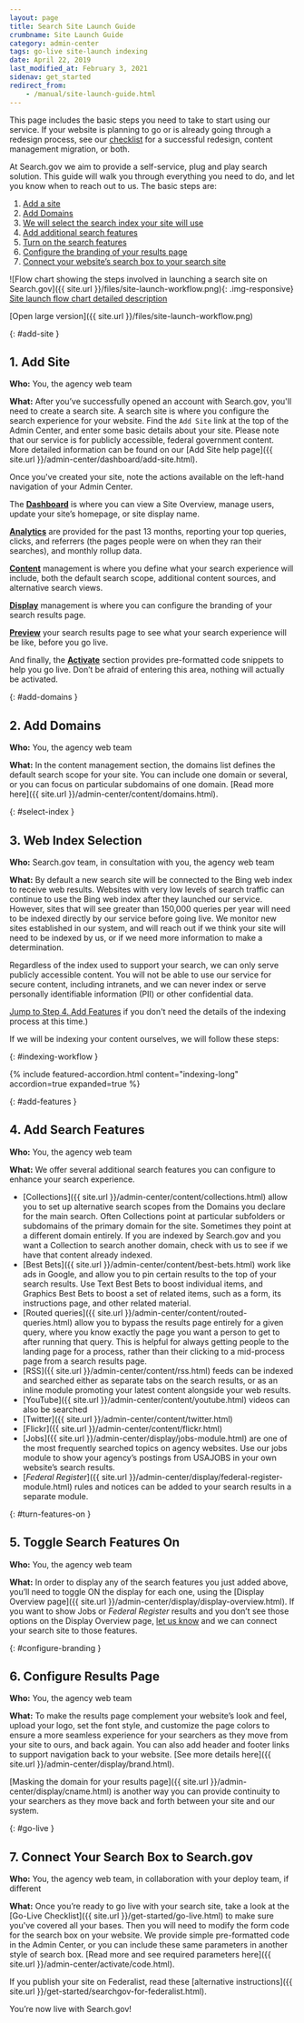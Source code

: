 ```yaml
---
layout: page
title: Search Site Launch Guide
crumbname: Site Launch Guide
category: admin-center
tags: go-live site-launch indexing
date: April 22, 2019
last_modified_at: February 3, 2021
sidenav: get_started
redirect_from:
    - /manual/site-launch-guide.html
---
```


This page includes the basic steps you need to take to start using our service. If your website is planning to go or is already going through a redesign process, see our [checklist]({{site.baseurl}}/indexing/redesign.html) for a successful redesign, content management migration, or both.

At Search.gov we aim to provide a self-service, plug and play search solution. This guide will walk you through everything you need to do, and let you know when to reach out to us. The basic steps are:

1. [Add a site](#add-site)
1. [Add Domains](#add-domains)
1. [We will select the search index your site will use](#select-index)
1. [Add additional search features](#add-features)
1. [Turn on the search features](#turn-features-on)
1. [Configure the branding of your results page](#configure-branding)
1. [Connect your website’s search box to your search site](#go-live)

![Flow chart showing the steps involved in launching a search site on Search.gov]({{ site.url }}/files/site-launch-workflow.png){: .img-responsive}
[Site launch flow chart detailed description](#add-site)

[Open large version]({{ site.url }}/files/site-launch-workflow.png)

{: #add-site }

## 1. Add Site

**Who:**  You, the agency web team

**What:** After you’ve successfully opened an account with Search.gov, you'll need to create a search site. A search site is where you configure the search experience for your website. Find the `Add Site` link at the top of the Admin Center, and enter some basic details about your site. Please note that our service is for publicly accessible, federal government content. More detailed information can be found on our [Add Site help page]({{ site.url }}/admin-center/dashboard/add-site.html). 

Once you've created your site, note the actions available on the left-hand navigation of your Admin Center. 

<i class="icon-dashboard"></i> The **[Dashboard]({{site.baseurl}}/admin-center/dashboard/)** is where you can view a Site Overview, manage users, update your site’s homepage, or site display name. 

<i class="icon-bar-chart"></i> **[Analytics]({{site.baseurl}}/admin-center/analytics/)** are provided for the past 13 months, reporting your top queries, clicks, and referrers (the pages people were on when they ran their searches), and monthly rollup data.

<i class="icon-file"></i> **[Content]({{site.baseurl}}/admin-center/content/)** management is where you define what your search experience will include, both the default search scope, additional content sources, and alternative search views.

<i class="icon-desktop"></i> **[Display]({{site.baseurl}}/admin-center/display/)** management is where you can configure the branding of your search results page.

<i class="icon-eye-open"></i> **[Preview]({{site.baseurl}}/admin-center/preview.html)** your search results page to see what your search experience will be like, before you go live.

<i class="icon-code"></i> And finally, the **[Activate](/admin-center/activate/)** section provides pre-formatted code snippets to help you go live. Don’t be afraid of entering this area, nothing will actually be activated.

{: #add-domains }

## 2. Add Domains

**Who:** You, the agency web team

**What:** In the content management section, the domains list defines the default search scope for your site. You can include one domain or several, or you can focus on particular subdomains of one domain. [Read more here]({{ site.url }}/admin-center/content/domains.html).

{: #select-index }

## 3. Web Index Selection

**Who:** Search.gov team, in consultation with you, the agency web team

**What:** By default a new search site will be connected to the Bing web index to receive web results. Websites with very low levels of search traffic can continue to use the Bing web index after they launched our service. However, sites that will see greater than 150,000 queries per year will need to be indexed directly by our service before going live.  We monitor new sites established in our system, and will reach out if we think your site will need to be indexed by us, or if we need more information to make a determination.

Regardless of the index used to support your search, we can only serve publicly accessible content. You will not be able to use our service for secure content, including intranets, and we can never index or serve personally identifiable information (PII) or other confidential data.

[Jump to Step 4. Add Features](#add-features) if you don't need the details of the indexing process at this time.)

If we will be indexing your content ourselves, we will follow these steps:

{: #indexing-workflow }

{% include featured-accordion.html content="indexing-long" accordion=true expanded=true %}

{: #add-features }

## 4. Add Search Features

**Who:** You, the agency web team

**What:** We offer several additional search features you can configure to enhance your search experience.

* [Collections]({{ site.url }}/admin-center/content/collections.html) allow you to set up alternative search scopes from the Domains you declare for the main search. Often Collections point at particular subfolders or subdomains of the primary domain for the site. Sometimes they point at a different domain entirely. If you are indexed by Search.gov and you want a Collection to search another domain, check with us to see if we have that content already indexed.  
* [Best Bets]({{ site.url }}/admin-center/content/best-bets.html) work like ads in Google, and allow you to pin certain results to the top of your search results. Use Text Best Bets to boost individual items, and Graphics Best Bets to boost a set of related items, such as a form, its instructions page, and other related material.
* [Routed queries]({{ site.url }}/admin-center/content/routed-queries.html) allow you to bypass the results page entirely for a given query, where you know exactly the page you want a person to get to after running that query. This is helpful for always getting people to the landing page for a process, rather than their clicking to a mid-process page from a search results page.
* [RSS]({{ site.url }}/admin-center/content/rss.html) feeds can be indexed and searched either as separate tabs on the search results, or as an inline module promoting your latest content alongside your web results.
* [YouTube]({{ site.url }}/admin-center/content/youtube.html) videos can also be searched
* [Twitter]({{ site.url }}/admin-center/content/twitter.html)    
* [Flickr]({{ site.url }}/admin-center/content/flickr.html)   
* [Jobs]({{ site.url }}/admin-center/display/jobs-module.html) are one of the most frequently searched topics on agency websites. Use our jobs module to show your agency’s postings from USAJOBS in your own website’s search results.
* [_Federal Register_]({{ site.url }}/admin-center/display/federal-register-module.html) rules and notices can be added to your search results in a separate module. 

{: #turn-features-on }

## 5. Toggle Search Features On

**Who:** You, the agency web team

**What:** In order to display any of the search features you just added above, you’ll need to toggle ON the display for each one, using the [Display Overview page]({{ site.url }}/admin-center/display/display-overview.html). If you want to show Jobs or _Federal Register_ results and you don’t see those options on the Display Overview page, [let us know](mailto:search@support.digitalgov.gov) and we can connect your search site to those features.

{: #configure-branding }

## 6. Configure Results Page

**Who:** You, the agency web team

**What:** To make the results page complement your website’s look and feel, upload your logo, set the font style, and customize the page colors to ensure a more seamless experience for your searchers as they move from your site to ours, and back again. You can also add header and footer links to support navigation back to your website. [See more details here]({{ site.url }}/admin-center/display/brand.html). 

[Masking the domain for your results page]({{ site.url }}/admin-center/display/cname.html) is another way you can provide continuity to your searchers as they move back and forth between your site and our system.

{: #go-live }

## 7. Connect Your Search Box to Search.gov

**Who:** You, the agency web team, in collaboration with your deploy team, if different

**What:** Once you’re ready to go live with your search site, take a look at the [Go-Live Checklist]({{ site.url }}/get-started/go-live.html) to make sure you've covered all your bases. Then you will need to modify the form code for the search box on your website. We provide simple pre-formatted code in the Admin Center, or you can include these same parameters in another style of search box. [Read more and see required parameters here]({{ site.url }}/admin-center/activate/code.html). 

If you publish your site on Federalist, read these [alternative instructions]({{ site.url }}/get-started/searchgov-for-federalist.html).

You’re now live with Search.gov!
